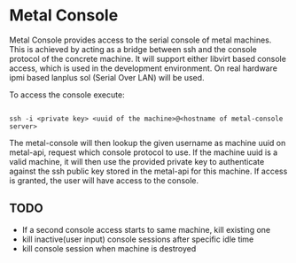 # Metal Console

Metal Console provides access to the serial console of metal machines.
This is achieved by acting as a bridge between ssh and the console protocol of the concrete machine.
It will support either libvirt based console access, which is used in the development environment.
On real hardware ipmi based lanplus sol (Serial Over LAN) will be used.

To access the console execute:

```

ssh -i <private key> <uuid of the machine>@<hostname of metal-console server>

```

The metal-console will then lookup the given username as machine uuid on metal-api, request which console protocol to use.
If the machine uuid is a valid machine, it will then use the provided private key to authenticate against the ssh public key 
stored in the metal-api for this machine. If access is granted, the user will have access to the console.


## TODO

- If a second console access starts to same machine, kill existing one
- kill inactive(user input) console sessions after specific idle time
- kill console session when machine is destroyed
